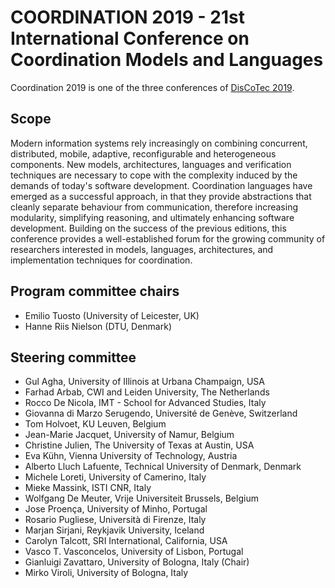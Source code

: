 # COORDINATION 2019 - 21st International Conference on Coordination Models and Languages

Coordination 2019 is one of the three conferences of [DisCoTec 2019](https://www.discotec.org/2019/).

## Scope
Modern information systems rely increasingly on combining concurrent, distributed, mobile, adaptive, reconfigurable and heterogeneous components. New models, architectures, languages and verification techniques are necessary to cope with the complexity induced by the demands of today's software development. Coordination languages have emerged as a successful approach, in that they provide abstractions that cleanly separate behaviour from communication, therefore increasing modularity, simplifying reasoning, and ultimately enhancing software development. Building on the success of the previous editions, this conference provides a well-established forum for the growing community of researchers interested in models, languages, architectures, and implementation techniques for coordination.

## Program committee chairs
* Emilio Tuosto (University of Leicester, UK)
* Hanne Riis Nielson (DTU, Denmark)

## Steering committee
* Gul Agha, University of Illinois at Urbana Champaign, USA
* Farhad Arbab, CWI and Leiden University, The Netherlands
* Rocco De Nicola, IMT - School for Advanced Studies, Italy
* Giovanna di Marzo Serugendo, Université de Genève, Switzerland
* Tom Holvoet, KU Leuven, Belgium
* Jean-Marie Jacquet, University of Namur, Belgium
* Christine Julien, The University of Texas at Austin, USA
* Eva Kühn, Vienna University of Technology, Austria
* Alberto Lluch Lafuente, Technical University of Denmark, Denmark
* Michele Loreti, University of Camerino, Italy
* Mieke Massink, ISTI CNR, Italy
* Wolfgang De Meuter, Vrije Universiteit Brussels, Belgium
* Jose Proença, University of Minho, Portugal
* Rosario Pugliese, Università di Firenze, Italy
* Marjan Sirjani, Reykjavik University, Iceland
* Carolyn Talcott, SRI International, California, USA
* Vasco T. Vasconcelos, University of Lisbon, Portugal
* Gianluigi Zavattaro, University of Bologna, Italy (Chair)
* Mirko Viroli, University of Bologna, Italy
